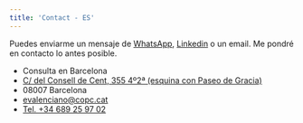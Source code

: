 ```yaml
---
title: 'Contact - ES'
---
```


Puedes enviarme un mensaje de <a href="https://api.whatsapp.com/send?phone=689259702">WhatsApp</a>, [Linkedin](https://www.linkedin.com/in/eduardovalencianomendoza/) o un email. Me
pondré en contacto lo antes posible.


- Consulta en Barcelona
- [C/ del Consell de Cent, 355 4º2ª (esquina con Paseo de Gracia)](https://goo.gl/maps/CtiKGgPqpmpbyj2J9)
- 08007 Barcelona
- <evalenciano@copc.cat>
- <a href="tel:+34689259702">Tel. +34 689 25 97 02</a>
 